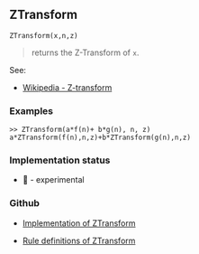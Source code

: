 ## ZTransform

```
ZTransform(x,n,z)
```

> returns the Z-Transform of `x`.
 
 
See: 
* [Wikipedia - Z-transform](https://en.wikipedia.org/wiki/Z-transform) 

### Examples

```
>> ZTransform(a*f(n)+ b*g(n), n, z)
a*ZTransform(f(n),n,z)+b*ZTransform(g(n),n,z)
```






### Implementation status

* &#x1F9EA; - experimental

### Github

* [Implementation of ZTransform](https://github.com/axkr/symja_android_library/blob/master/symja_android_library/matheclipse-core/src/main/java/org/matheclipse/core/reflection/system/ZTransform.java#L14) 

* [Rule definitions of ZTransform](https://github.com/axkr/symja_android_library/blob/master/symja_android_library/rules/ZTransformRules.m) 
